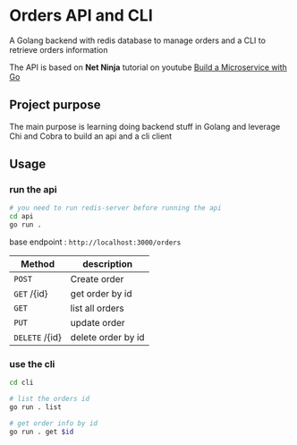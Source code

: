 # Orders API and CLI

A Golang backend with redis database to manage orders and a CLI to retrieve orders information

The API is based on **Net Ninja** tutorial on youtube [Build a Microservice with Go](https://www.youtube.com/watch?v=wpnN3RIRSxs&list=PL4cUxeGkcC9iImF8w9FbFOc2UntutL9Wv&ab_channel=NetNinja)

## Project purpose

The main purpose is learning doing backend stuff in Golang and leverage Chi and Cobra to build an api and a cli client

## Usage

### run the api
```bash
# you need to run redis-server before running the api
cd api
go run .
```

base endpoint : `http://localhost:3000/orders`

| Method | description |
| ---- | ---- |
|`POST` | Create order |
| `GET` /{id} | get order by id |
| `GET`  | list all orders  |
| `PUT`| update order |
| `DELETE` /{id} | delete order by id |

### use the cli 
```bash
cd cli

# list the orders id
go run . list

# get order info by id
go run . get $id
```